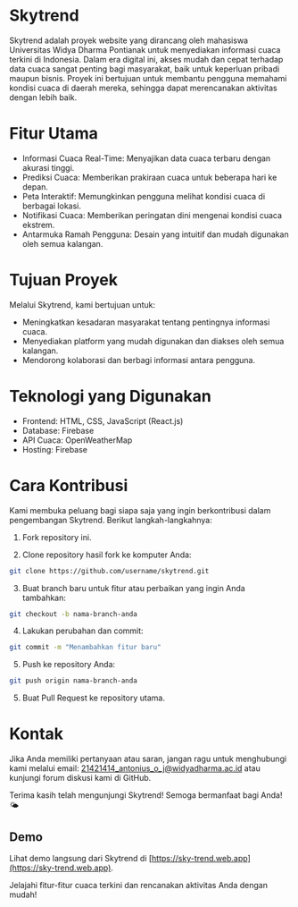 # Skytrend

Skytrend adalah proyek website yang dirancang oleh mahasiswa Universitas Widya Dharma Pontianak untuk menyediakan informasi cuaca terkini di Indonesia. Dalam era digital ini, akses mudah dan cepat terhadap data cuaca sangat penting bagi masyarakat, baik untuk keperluan pribadi maupun bisnis. Proyek ini bertujuan untuk membantu pengguna memahami kondisi cuaca di daerah mereka, sehingga dapat merencanakan aktivitas dengan lebih baik.

# Fitur Utama

- Informasi Cuaca Real-Time: Menyajikan data cuaca terbaru dengan akurasi tinggi.
- Prediksi Cuaca: Memberikan prakiraan cuaca untuk beberapa hari ke depan.
- Peta Interaktif: Memungkinkan pengguna melihat kondisi cuaca di berbagai lokasi.
- Notifikasi Cuaca: Memberikan peringatan dini mengenai kondisi cuaca ekstrem.
- Antarmuka Ramah Pengguna: Desain yang intuitif dan mudah digunakan oleh semua kalangan.

# Tujuan Proyek

Melalui Skytrend, kami bertujuan untuk:

- Meningkatkan kesadaran masyarakat tentang pentingnya informasi cuaca.
- Menyediakan platform yang mudah digunakan dan diakses oleh semua kalangan.
- Mendorong kolaborasi dan berbagi informasi antara pengguna.

# Teknologi yang Digunakan

- Frontend: HTML, CSS, JavaScript (React.js)
- Database: Firebase
- API Cuaca: OpenWeatherMap
- Hosting: Firebase

# Cara Kontribusi

Kami membuka peluang bagi siapa saja yang ingin berkontribusi dalam pengembangan Skytrend. Berikut langkah-langkahnya:

1. Fork repository ini.

2. Clone repository hasil fork ke komputer Anda:

```sh
git clone https://github.com/username/skytrend.git
```

3. Buat branch baru untuk fitur atau perbaikan yang ingin Anda tambahkan:
```sh
git checkout -b nama-branch-anda
```
4. Lakukan perubahan dan commit:
```sh
git commit -m "Menambahkan fitur baru"
```

5. Push ke repository Anda:
```sh
git push origin nama-branch-anda
```

5. Buat Pull Request ke repository utama.

# Kontak

Jika Anda memiliki pertanyaan atau saran, jangan ragu untuk menghubungi kami melalui email: 21421414_antonius_o_j@widyadharma.ac.id atau kunjungi forum diskusi kami di GitHub.

Terima kasih telah mengunjungi Skytrend! Semoga bermanfaat bagi Anda! 🌤️

## Demo

Lihat demo langsung dari Skytrend di [https://sky-trend.web.app](https://sky-trend.web.app).

Jelajahi fitur-fitur cuaca terkini dan rencanakan aktivitas Anda dengan mudah!

